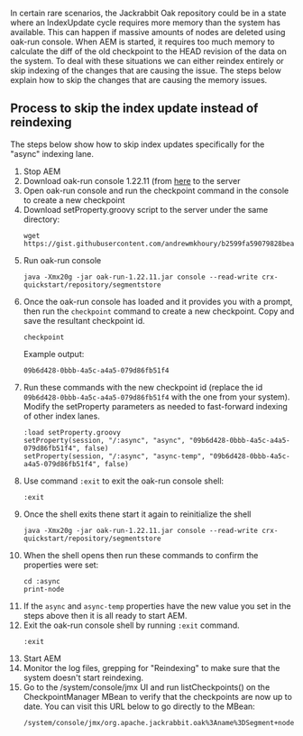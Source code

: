 
In certain rare scenarios, the Jackrabbit Oak repository could be in a state where an IndexUpdate cycle requires more memory than the system has available.
This can happen if massive amounts of nodes are deleted using oak-run console.  When AEM is started, it requires too much memory to calculate the diff of the old checkpoint to the HEAD revision of the data on the system.  To deal with these situations we can either reindex entirely or skip indexing of the changes that are causing the issue.  The steps below explain how to skip the changes that are causing the memory issues.

## Process to skip the index update instead of reindexing
The steps below show how to skip index updates specifically for the "async" indexing lane.
1. Stop AEM
2. Download oak-run console 1.22.11 (from [here](https://repo1.maven.org/maven2/org/apache/jackrabbit/oak-run/1.22.11/oak-run-1.22.11.jar) to the server
3. Open oak-run console and run the checkpoint command in the console to create a new checkpoint
4. Download setProperty.groovy script to the server under the same directory:
    ```
    wget https://gist.githubusercontent.com/andrewmkhoury/b2599fa59079828bea83/raw/setProperty.groovy
    ```
5. Run oak-run console
    ```
    java -Xmx20g -jar oak-run-1.22.11.jar console --read-write crx-quickstart/repository/segmentstore
    ```
6. Once the oak-run console has loaded and it provides you with a prompt, then run the `checkpoint`
    command to create a new checkpoint.  Copy and save the resultant checkpoint id.
    ```
    checkpoint
    ```
    Example output:
    ```
    09b6d428-0bbb-4a5c-a4a5-079d86fb51f4
    ```
7. Run these commands with the new checkpoint id (replace the id `09b6d428-0bbb-4a5c-a4a5-079d86fb51f4` with the one from your system).  Modify the setProperty parameters as needed to fast-forward indexing of other index lanes.
    ```
    :load setProperty.groovy
    setProperty(session, "/:async", "async", "09b6d428-0bbb-4a5c-a4a5-079d86fb51f4", false)
    setProperty(session, "/:async", "async-temp", "09b6d428-0bbb-4a5c-a4a5-079d86fb51f4", false)
    ```
8. Use command `:exit` to exit the oak-run console shell:
    ```
    :exit
    ```
9. Once the shell exits thene start it again to reinitialize the shell
    ```
    java -Xmx20g -jar oak-run-1.22.11.jar console --read-write crx-quickstart/repository/segmentstore
    ```
10. When the shell opens then run these commands to confirm the properties were set:
    ```
    cd :async
    print-node
    ```
11. If the `async` and `async-temp` properties have the new value you set in the steps above then it is all ready to start AEM.
12. Exit the oak-run console shell by running `:exit` command.
    ```
    :exit
    ```
13. Start AEM
14. Monitor the log files, grepping for "Reindexing" to make sure that the system doesn't start reindexing.
15. Go to the /system/console/jmx UI and run listCheckpoints() on the CheckpointManager MBean to verify that the checkpoints are now up to date.  You can visit this URL below to go directly to the MBean:
    ```
    /system/console/jmx/org.apache.jackrabbit.oak%3Aname%3DSegment+node+store+checkpoint+management%2Ctype%3DCheckpointManager
    ```
